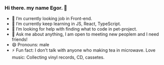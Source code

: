 ### Hi there. my name Egor. 👋

- 🔭 I’m currently looking job in Front-end.
- 🌱 I’m currently keep learning in JS, React, TypeScript.
- 🤔 I’m looking for help with finding what to code in pet-project.
- 💬 Ask me about anything, I am open to meeting new peoplem and I need friends!
- 😄 Pronouns: male
- ⚡ Fun fact: I don't talk with anyone who making tea in microwave. Love music: Collecting vinyl records, CD, cassetes.
